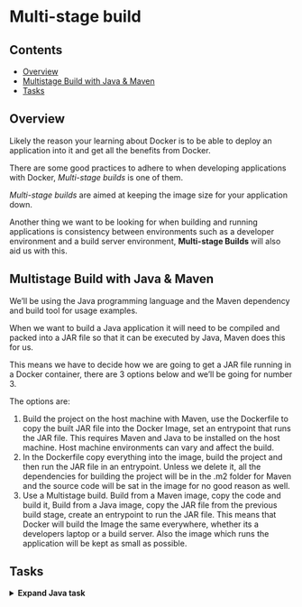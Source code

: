 # Multi-stage build

<!--TOC_START-->
## Contents
- [Overview](#overview)
- [Multistage Build with Java & Maven](#multistage-build-with-java--maven)
- [Tasks](#tasks)

<!--TOC_END-->
## Overview

Likely the reason your learning about Docker is to be able to deploy an application into it and get all the benefits from Docker. 

There are some good practices to adhere to when developing applications with Docker, *Multi-stage builds* is one of them. 

*Multi-stage builds* are aimed at keeping the image size for your application down. 

Another thing we want to be looking for when building and running applications is consistency between environments such as a developer environment and a build server environment, **Multi-stage Builds** will also aid us with this.

## Multistage Build with Java & Maven

We’ll be using the Java programming language and the Maven dependency and build tool for usage examples. 

When we want to build a Java application it will need to be compiled and packed into a JAR file so that it can be executed by Java, Maven does this for us.

This means we have to decide how we are going to get a JAR file running in a Docker container, there are 3 options below and we’ll be going for number 3.

The options are:

1. Build the project on the host machine with Maven, use the Dockerfile to copy the built JAR file into the Docker Image, set an entrypoint that runs the JAR file.
  This requires Maven and Java to be installed on the host machine. 
  Host machine environments can vary and affect the build.
2. In the Dockerfile copy everything into the image, build the project and then run the JAR file in an entrypoint.
  Unless we delete it, all the dependencies for building the project will be in the .m2 folder for Maven and the source code will be sat in the image for no good reason as well.
3. Use a Multistage build. 
Build from a Maven image, copy the code and build it, Build from a Java image, copy the JAR file from the previous build stage, create an entrypoint to run the JAR file.
  This means that Docker will build the Image the same everywhere, whether its a developers laptop or a build server. 
  Also the image which runs the application will be kept as small as possible.

## Tasks

<details>

<summary><b>Expand Java task</b></summary>

There will be four files in total that will be required for this task.

**Important** thing to note is that the structure has to be as as described, otherwise it will lead to exercise not working.

Make sure that the folder and file names are identical. 

Here is an image showing the final structure:

![docker search](https://imgur.com/9BzXcFt.jpg)

Blue represents folders, white represents files.

**Note** - if you want to retain the formatting when pasting, try **CTRL+Insert**

**Create a new directory**

Create a new directory `docker_multi_stage_example`, command for this is:

`mkdir docker_multi_stage_example`

Change to the new directory:

`cd docker_multi_stage_example`

**Create Java file**

Create the Java application which will run a Spring Boot server, don’t forget to put it in the correct directory.

The filename is `HelloWorldApplication.java`, make sure you are in the the directory `docker_multi_stage_example` and then run the command:

`mkdir -p src/main/java/com/example/helloworld && touch $_/HelloWorldApplication.java`

Place the following contents into the *HelloWorldApplication.java* file:

```java
package com.example.helloworld;

import org.springframework.boot.SpringApplication;
import org.springframework.boot.autoconfigure.SpringBootApplication;

@SpringBootApplication
public class HelloWorldApplication {

    public static void main(String[] args) {
        SpringApplication.run(HelloWorldApplication.class, args);
    }
}
```

**Create static web page**

Just a simple static web page for the application to serve, remember not to forget the folders on this one also.

The filename is `index.html`, make sure you are in the the directory `docker_multi_stage_example` and then run the command:

`mkdir -p src/main/resources/static && touch $_/index.html`

Place the following contents into the *index.html* file:

```html
<!DOCTYPE html>
<html lang="en">
<head>
   <meta charset="UTF-8">
   <title>Java Spring Boot Server</title>
</head>
<body>
    Hello from Docker
</body>
</html>
```

**Create configuration file**

For Maven to understand what to compile and how to package the application (a JAR file in our case) we need to create a **pom.xml** file at the root of the project.

Make sure you are in the the directory `docker_multi_stage_example` and then run the command:

`touch pom.xml`

Place the following contents into the *pom.xml* file:

```xml
<project>
  <modelVersion>4.0.0</modelVersion>
  <groupId>com.example</groupId>
  <artifactId>hello-world</artifactId>
  <version>1.0.0</version>
  <packaging>jar</packaging>
  <name>hello-world</name>
  <parent>
    <groupId>org.springframework.boot</groupId>
    <artifactId>spring-boot-starter-parent</artifactId>
    <version>2.1.0.RELEASE</version>
    <relativePath/>
  </parent>
  <properties>
    <project.build.sourceEncoding>UTF-8</project.build.sourceEncoding>
    <project.reporting.outputEncoding>UTF-8</project.reporting.outputEncoding>
    <java.version>1.8</java.version>
  </properties>
  <dependencies>
    <dependency>
      <groupId>org.springframework.boot</groupId>
      <artifactId>spring-boot-starter-web</artifactId>
    </dependency>
  </dependencies>
  <build>
    <plugins>
      <plugin>
        <groupId>org.springframework.boot</groupId>
        <artifactId>spring-boot-maven-plugin</artifactId>
      </plugin>
    </plugins>
  </build>
</project>
```

**Creating Dockerfile**

The Dockerfile is where we are going to be able to implement the Multistage Build, using a Maven image to compile the code and create a JAR file, then a Java image to run the code in.

Make sure you are in the the directory `docker_multi_stage_example` and then run the command:

`touch Dockerfile`

Place the following contents in the *Dockerfile*:

```dockerfile
# build from the Maven image
# which has a maven environment configured already
FROM maven:latest

# copy our application in
COPY . /build

# change the working directory to where we are building
# the application
WORKDIR /build

# use maven to build the application
RUN mvn clean package

# create a new build stage from the Java image
# which has java installed already
FROM java:8

# change the working directory to where the application
# is going to be installed
WORKDIR /opt/hello-world

# copy the JAR file that was created in the previous
# build stage to the application folder in this build stage
COPY --from=0 /build/target/hello-world-1.0.0.jar app.jar

# create an entrypoint to run the application
ENTRYPOINT ["/usr/bin/java", "-jar", "app.jar"]
```

**Create the image**

Create the image by executing:

`docker build -t my-hello-world-app .`

**Start the container**

Start the container by executing:

`docker run -d -p 8080:8080 --name spring-app my-hello-world-app`

**Stop the container**

`docker stop spring-app`

**Remove container**

`docker rm spring-app`

**Remove the images**

`docker rmi java maven my-hello-world-app`

</details>
